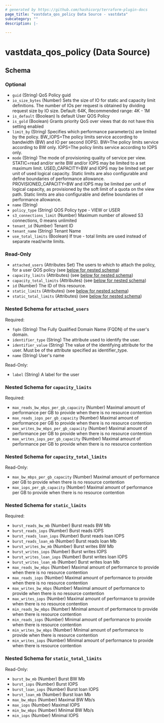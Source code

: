 ```yaml
---
# generated by https://github.com/hashicorp/terraform-plugin-docs
page_title: "vastdata_qos_policy Data Source - vastdata"
subcategory: ""
description: |-
  
---
```


# vastdata_qos_policy (Data Source)





<!-- schema generated by tfplugindocs -->
## Schema

### Optional

- `guid` (String) QoS Policy guid
- `io_size_bytes` (Number) Sets the size of IO for static and capacity limit definitions. The number of IOs per request is obtained by dividing request size by IO size. Default: 64K, Recommended range: 4K - 1M
- `is_default` (Boolean) Is default User QOS Policy
- `is_gold` (Boolean) Grants priority QoS over views that do not have this setting enabled
- `limit_by` (String) Specifies which performance parameter(s) are limited by the policy. BW_IOPS=The policy limits service according to bandwidth (BW) and IO per second (IOPS). BW=The policy limits service according to BW only. IOPS=The policy limits service according to IOPS only.
- `mode` (String) The mode of provisioning quality of service per view. STATIC=read and/or write BW and/or IOPS may be limited to a set maximum limit. USED_CAPACITY=BW and IOPS may be limited set per unit of used logical capacity. Static limits are also configurable and define boundaries of performance allowance. PROVISIONED_CAPACITY=BW and IOPS may be limited per unit of logical capacity, as provisioned by the soft limit of a quota on the view path. Static limits are also configurable and define boundaries of performance allowance.
- `name` (String)
- `policy_type` (String) QOS Policy type - VIEW or USER
- `s3_connections_limit` (Number) Maximum number of allowed S3 connections, 0 means unlimited
- `tenant_id` (Number) Tenant ID
- `tenant_name` (String) Tenant Name
- `use_total_limits` (Boolean) If true - total limits are used instead of separate read/write limits.

### Read-Only

- `attached_users` (Attributes Set) The users to which to attach the policy, for a user QOS policy (see [below for nested schema](#nestedatt--attached_users))
- `capacity_limits` (Attributes) (see [below for nested schema](#nestedatt--capacity_limits))
- `capacity_total_limits` (Attributes) (see [below for nested schema](#nestedatt--capacity_total_limits))
- `id` (Number) The ID of this resource.
- `static_limits` (Attributes) (see [below for nested schema](#nestedatt--static_limits))
- `static_total_limits` (Attributes) (see [below for nested schema](#nestedatt--static_total_limits))

<a id="nestedatt--attached_users"></a>
### Nested Schema for `attached_users`

Required:

- `fqdn` (String) The Fully Qualified Domain Name (FQDN) of the user's domain.
- `identifier_type` (String) The attribute used to identify the user.
- `identifier_value` (String) The value of the identifying attribute for the user. Must be of the attribute specified as identifier_type.
- `name` (String) User's name

Read-Only:

- `label` (String) A label for the user


<a id="nestedatt--capacity_limits"></a>
### Nested Schema for `capacity_limits`

Required:

- `max_reads_bw_mbps_per_gb_capacity` (Number) Maximal amount of performance per GB to provide when there is no resource contention
- `max_reads_iops_per_gb_capacity` (Number) Maximal amount of performance per GB to provide when there is no resource contention
- `max_writes_bw_mbps_per_gb_capacity` (Number) Maximal amount of performance per GB to provide when there is no resource contention
- `max_writes_iops_per_gb_capacity` (Number) Maximal amount of performance per GB to provide when there is no resource contention


<a id="nestedatt--capacity_total_limits"></a>
### Nested Schema for `capacity_total_limits`

Read-Only:

- `max_bw_mbps_per_gb_capacity` (Number) Maximal amount of performance per GB to provide when there is no resource contention
- `max_iops_per_gb_capacity` (Number) Maximal amount of performance per GB to provide when there is no resource contention


<a id="nestedatt--static_limits"></a>
### Nested Schema for `static_limits`

Required:

- `burst_reads_bw_mb` (Number) Burst reads BW Mb
- `burst_reads_iops` (Number) Burst reads IOPS
- `burst_reads_loan_iops` (Number) Burst reads loan IOPS
- `burst_reads_loan_mb` (Number) Burst reads loan Mb
- `burst_writes_bw_mb` (Number) Burst writes BW Mb
- `burst_writes_iops` (Number) Burst writes IOPS
- `burst_writes_loan_iops` (Number) Burst writes loan IOPS
- `burst_writes_loan_mb` (Number) Burst writes loan Mb
- `max_reads_bw_mbps` (Number) Maximal amount of performance to provide when there is no resource contention
- `max_reads_iops` (Number) Maximal amount of performance to provide when there is no resource contention
- `max_writes_bw_mbps` (Number) Maximal amount of performance to provide when there is no resource contention
- `max_writes_iops` (Number) Maximal amount of performance to provide when there is no resource contention
- `min_reads_bw_mbps` (Number) Minimal amount of performance to provide when there is resource contention
- `min_reads_iops` (Number) Minimal amount of performance to provide when there is resource contention
- `min_writes_bw_mbps` (Number) Minimal amount of performance to provide when there is resource contention
- `min_writes_iops` (Number) Minimal amount of performance to provide when there is resource contention


<a id="nestedatt--static_total_limits"></a>
### Nested Schema for `static_total_limits`

Read-Only:

- `burst_bw_mb` (Number) Burst BW Mb
- `burst_iops` (Number) Burst IOPS
- `burst_loan_iops` (Number) Burst loan IOPS
- `burst_loan_mb` (Number) Burst loan Mb
- `max_bw_mbps` (Number) Maximal BW Mb/s
- `max_iops` (Number) Maximal IOPS
- `min_bw_mbps` (Number) Minimal BW Mb/s
- `min_iops` (Number) Minimal IOPS
